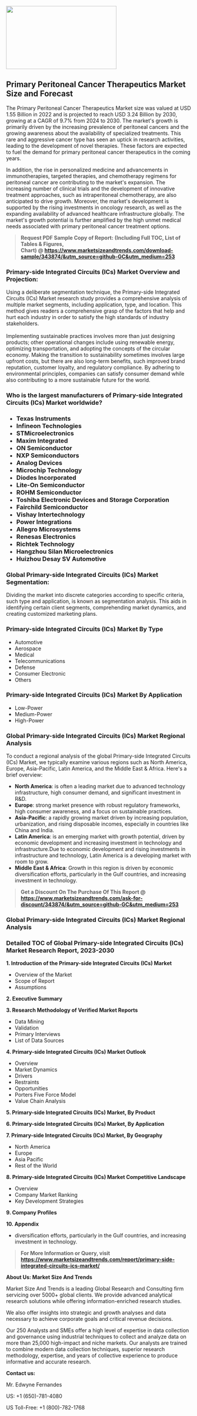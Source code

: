 <p><img class="alignnone size-medium wp-image-20088" src="https://ffe5etoiles.com/wp-content/uploads/2024/12/MST1-300x171.png" alt="" width="300" height="171" /></p><h2>Primary Peritoneal Cancer Therapeutics Market Size and Forecast</h2><p>The Primary Peritoneal Cancer Therapeutics Market size was valued at USD 1.55 Billion in 2022 and is projected to reach USD 3.24 Billion by 2030, growing at a CAGR of 9.7% from 2024 to 2030. The market's growth is primarily driven by the increasing prevalence of peritoneal cancers and the growing awareness about the availability of specialized treatments. This rare and aggressive cancer type has seen an uptick in research activities, leading to the development of novel therapies. These factors are expected to fuel the demand for primary peritoneal cancer therapeutics in the coming years.</p><p>In addition, the rise in personalized medicine and advancements in immunotherapies, targeted therapies, and chemotherapy regimens for peritoneal cancer are contributing to the market's expansion. The increasing number of clinical trials and the development of innovative treatment approaches, such as intraperitoneal chemotherapy, are also anticipated to drive growth. Moreover, the market's development is supported by the rising investments in oncology research, as well as the expanding availability of advanced healthcare infrastructure globally. The market's growth potential is further amplified by the high unmet medical needs associated with primary peritoneal cancer treatment options.</p></p><blockquote id="" class=""><strong>Request PDF Sample Copy of Report: (Including Full TOC, List of Tables &amp; Figures, Chart)&nbsp;@&nbsp;<strong><a href="https://www.marketsizeandtrends.com/download-sample/343874/&utm_source=github-GC&utm_medium=253" target="_blank">https://www.marketsizeandtrends.com/download-sample/343874/&utm_source=github-GC&utm_medium=253</a></strong></strong></blockquote><h3 id="" class="">Primary-side Integrated Circuits (ICs) Market&nbsp;Overview and Projection:</h3><p id="" class="">Using a deliberate segmentation technique, the Primary-side Integrated Circuits (ICs) Market research study provides a comprehensive analysis of multiple market segments, including application, type, and location. This method gives readers a comprehensive grasp of the factors that help and hurt each industry in order to satisfy the high standards of industry stakeholders. <br /> <br />Implementing sustainable practices involves more than just designing products; other operational changes include using renewable energy, optimizing transportation, and adopting the concepts of the circular economy. Making the transition to sustainability sometimes involves large upfront costs, but there are also long-term benefits, such improved brand reputation, customer loyalty, and regulatory compliance. By adhering to environmental principles, companies can satisfy consumer demand while also contributing to a more sustainable future for the world.</p><h3 id="" class="">Who is the largest manufacturers of&nbsp;Primary-side Integrated Circuits (ICs) Market worldwide?</h3><h3 class=""><p><ul><li>Texas Instruments </li><li> Infineon Technologies </li><li> STMicroelectronics </li><li> Maxim Integrated </li><li> ON Semiconductor </li><li> NXP Semiconductors </li><li> Analog Devices </li><li> Microchip Technology </li><li> Diodes Incorporated </li><li> Lite-On Semiconductor </li><li> ROHM Semiconductor </li><li> Toshiba Electronic Devices and Storage Corporation </li><li> Fairchild Semiconductor </li><li> Vishay Intertechnology </li><li> Power Integrations </li><li> Allegro Microsystems </li><li> Renesas Electronics </li><li> Richtek Technology </li><li> Hangzhou Silan Microelectronics </li><li> Huizhou Desay SV Automotive</li></ul></p></h3><h3 id="" class="">Global&nbsp;Primary-side Integrated Circuits (ICs) Market Segmentation:</h3><p id="" class="">Dividing the market into discrete categories according to specific criteria, such type and application, is known as segmentation analysis. This aids in identifying certain client segments, comprehending market dynamics, and creating customized marketing plans.</p><h3 id="" class="">Primary-side Integrated Circuits (ICs) Market&nbsp;By Type</h3><p><p><ul><li>Automotive</li><li> Aerospace</li><li> Medical</li><li> Telecommunications</li><li> Defense</li><li> Consumer Electronic</li><li> Others</p></li></ul></p></p><h3 id="" class="">Primary-side Integrated Circuits (ICs) Market&nbsp;By Application</h3><p class=""><p><ul><li>Low-Power</li><li> Medium-Power</li><li> High-Power</li></ul></p></p><h3 id="" class="">Global Primary-side Integrated Circuits (ICs) Market Regional Analysis</h3><p id="" class="">To conduct a regional analysis of the global Primary-side Integrated Circuits (ICs) Market, we typically examine various regions such as North America, Europe, Asia-Pacific, Latin America, and the Middle East &amp; Africa. Here's a brief overview:</p><ul><li><strong>North America</strong>: is often a leading market due to advanced technology infrastructure, high consumer demand, and significant investment in R&amp;D.</li><li><strong>Europe</strong>: strong market presence with robust regulatory frameworks, high consumer awareness, and a focus on sustainable practices.</li><li><strong>Asia-Pacific</strong>: a rapidly growing market driven by increasing population, urbanization, and rising disposable incomes, especially in countries like China and India.</li><li><strong>Latin America</strong>: is an emerging market with growth potential, driven by economic development and increasing investment in technology and infrastructure.Due to economic development and rising investments in infrastructure and technology, Latin America is a developing market with room to grow.</li><li><strong>Middle East &amp; Africa</strong>: Growth in this region is driven by economic diversification efforts, particularly in the Gulf countries, and increasing investment in technology.</li></ul><blockquote id="" class=""><strong>Get a Discount On The Purchase Of This Report @ <strong><a href="https://www.marketsizeandtrends.com/ask-for-discount/343874/&utm_source=github-GC&utm_medium=253" target="_blank">https://www.marketsizeandtrends.com/ask-for-discount/343874/&utm_source=github-GC&utm_medium=253</a></strong></strong></blockquote><h3 id="" class="">Global Primary-side Integrated Circuits (ICs) Market Regional Analysis</h3><h3 id="" class="">Detailed TOC of Global Primary-side Integrated Circuits (ICs) Market Research Report, 2023-2030</h3><p id="" class=""><strong>1. Introduction of the Primary-side Integrated Circuits (ICs) Market</strong></p><ul><li>Overview of the Market</li><li>Scope of Report</li><li>Assumptions</li></ul><p id="" class=""><strong>2. Executive Summary</strong></p><p id="" class=""><strong>3. Research Methodology of Verified Market Reports</strong></p><ul><li>Data Mining</li><li>Validation</li><li>Primary Interviews</li><li>List of Data Sources</li></ul><p id="" class=""><strong>4. Primary-side Integrated Circuits (ICs) Market Outlook</strong></p><ul><li>Overview</li><li>Market Dynamics</li><li>Drivers</li><li>Restraints</li><li>Opportunities</li><li>Porters Five Force Model</li><li>Value Chain Analysis</li></ul><p id="" class=""><strong>5. Primary-side Integrated Circuits (ICs) Market, By Product</strong></p><p id="" class=""><strong>6. Primary-side Integrated Circuits (ICs) Market, By Application</strong></p><p id="" class=""><strong>7. Primary-side Integrated Circuits (ICs) Market, By Geography</strong></p><ul><li>North America</li><li>Europe</li><li>Asia Pacific</li><li>Rest of the World</li></ul><p id="" class=""><strong>8. Primary-side Integrated Circuits (ICs) Market Competitive Landscape</strong></p><ul><li>Overview</li><li>Company Market Ranking</li><li>Key Development Strategies</li></ul><p id="" class=""><strong>9. Company Profiles</strong></p><p id="" class=""><strong>10. Appendix</strong></p><ul><li>diversification efforts, particularly in the Gulf countries, and increasing investment in technology.</li></ul><blockquote id="" class=""><strong>For More Information or Query, visit <strong><strong><a href="https://www.marketsizeandtrends.com/report/primary-side-integrated-circuits-ics-market/" target="_blank">https://www.marketsizeandtrends.com/report/primary-side-integrated-circuits-ics-market/</a></strong></strong></strong></blockquote><p id="" class=""><strong>About Us: Market Size And Trends</strong></p><p id="" class="">Market Size And Trends is a leading Global Research and Consulting firm servicing over 5000+ global clients. We provide advanced analytical research solutions while offering information-enriched research studies.</p><p id="" class="">We also offer insights into strategic and growth analyses and data necessary to achieve corporate goals and critical revenue decisions.</p><p id="" class="">Our 250 Analysts and SMEs offer a high level of expertise in data collection and governance using industrial techniques to collect and analyze data on more than 25,000 high-impact and niche markets. Our analysts are trained to combine modern data collection techniques, superior research methodology, expertise, and years of collective experience to produce informative and accurate research.</p><p id="" class=""><strong>Contact us:</strong></p><p id="" class="">Mr. Edwyne Fernandes</p><p id="" class="">US: +1 (650)-781-4080</p><p id="" class="">US Toll-Free: +1 (800)-782-1768</p>
